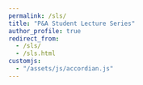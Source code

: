 ```yaml
---
permalink: /sls/
title: "P&A Student Lecture Series"
author_profile: true
redirect_from: 
  - /sls/
  - /sls.html
customjs:
  - "/assets/js/accordian.js"
---
```

